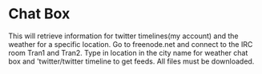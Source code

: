 # Chat Box


This will retrieve information for twitter timelines(my account) and the weather for a specific location. Go to freenode.net and connect to the IRC room Tran1 and Tran2. Type in location in the city name for weather chat box and 'twitter/twitter timeline to get feeds. All files must be downloaded.  
